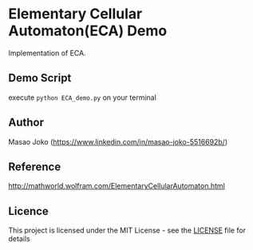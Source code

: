 # Elementary Cellular Automaton(ECA) Demo
Implementation of ECA.

## Demo Script
execute `python ECA_demo.py` on your terminal

## Author 
Masao Joko (https://www.linkedin.com/in/masao-joko-5516692b/)

## Reference 
http://mathworld.wolfram.com/ElementaryCellularAutomaton.html

## Licence 
This project is licensed under the MIT License - see the [LICENSE](./License) file for details
